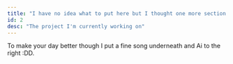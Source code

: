 ```yaml
---
title: "I have no idea what to put here but I thought one more section looks cool."
id: 2
desc: "The project I'm currently working on"
---
```


To make your day better though I put a fine song underneath and Ai to the right :DD.
